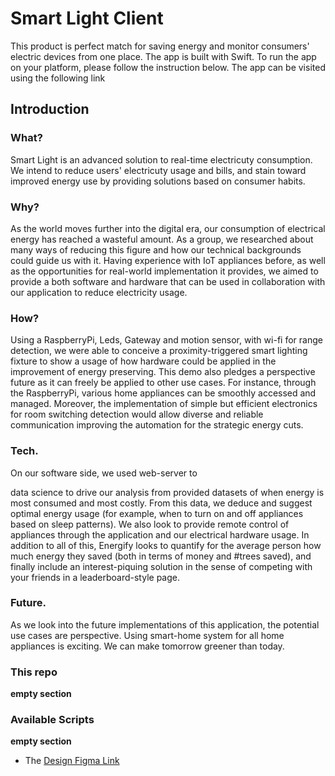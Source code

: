 # Smart Light Client

This product is perfect match for saving energy and monitor consumers' electric devices from one place. The app is built with Swift. To run the app on your platform, please follow the instruction below. The app can be visited using the following link

## Introduction
### What?
Smart Light is an advanced solution to real-time electricuty consumption. We intend to reduce users'  electricuty usage and bills, and stain toward improved energy use by providing solutions based on consumer habits.

### Why?
As the world moves further into the digital era, our consumption of electrical energy has reached a wasteful amount. As a group, we researched about many ways of reducing this figure and how our technical backgrounds could guide us with it. Having experience with IoT appliances before, as well as the opportunities for real-world implementation it provides, we aimed to provide a both software and hardware that can be used in collaboration with our application to reduce electricity usage.

### How?
Using a RaspberryPi, Leds, Gateway and motion sensor, with wi-fi for range detection, we were able to conceive a proximity-triggered smart lighting fixture to show a usage of how hardware could be applied in the improvement of energy preserving. This demo also pledges a perspective future as it can freely be applied to other use cases. For instance, through the RaspberryPi, various home appliances can be smoothly accessed and managed. Moreover, the implementation of simple but efficient electronics for room switching detection would allow diverse and reliable communication improving the automation for the strategic energy cuts.

### Tech.
On our software side, we used web-server to 

data science to drive our analysis from provided datasets of when energy is most consumed and most costly. From this data, we deduce and suggest optimal energy usage (for example, when to turn on and off appliances based on sleep patterns). We also look to provide remote control of appliances through the application and our electrical hardware usage. In addition to all of this, Energify looks to quantify for the average person how much energy they saved (both in terms of money and #trees saved), and finally include an interest-piquing solution in the sense of competing with your friends in a leaderboard-style page.

### Future.
As we look into the future implementations of this application, the potential use cases are perspective. Using smart-home system for all home appliances is exciting. We can make tomorrow greener than today.

### This repo

__empty section__

### Available Scripts
__empty section__

* The [Design Figma Link](https://www.figma.com/proto/myVfrkjNSrcDEUnztC49eL/Smart-Light-App-Design?node-id=13%3A3900&scaling=min-zoom&page-id=0%3A1&starting-point-node-id=12%3A565)


